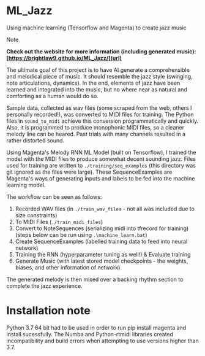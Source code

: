 # ML_Jazz
Using machine learning (Tensorflow and Magenta) to create jazz music

> [!NOTE]
> **Check out the website for more information (including generated music): [https://brightlaw9.github.io/ML_Jazz/](url)**

The ultimate goal of this project is to have AI generate a comprehensible and melodical piece of music. It should resemble the jazz style (swinging, note articulations, dynamics). In the end, elements of jazz have been learned and integrated into the music, but no where near as natural and comforting as a human would do so. 

Sample data, collected as wav files (some scraped from the web, others I personally recorded!), was converted to MIDI files for training. The Python files in ```sound_to_midi``` achieve this conversion programmatically and quickly. Also, it is programmed to produce monophonic MIDI files, so a cleaner melody line can be heared. Past trials with many channels resulted in a rather distorted sound. 

Using Magenta's Melody RNN ML Model (built on Tensorflow), I trained the model with the MIDI files to produce somewhat decent sounding jazz. Files used for training are written to ```./training/seq_examples``` (this directory was git ignored as the files were large). These SequenceExamples are Magenta's ways of generating inputs and labels to be fed into the machine learning model. 

The workflow can be seen as follows: 
  1) Recorded WAV files (in ```./train_wav_files``` - not all was included due to size constraints)
  2) To MIDI Files (```./train_midi_files```)
  3) Convert to NoteSequences (serializing midi into tfrecord for training) (steps below can be run using ```.\machine_learn.bat```)
  4) Create SequenceExamples (labelled training data to feed into neural network)
  5) Training the RNN (hyperparameter tuning as well!) & Evaluate training
  6) Generate Music (with latest stored model checkpoints - the weights, biases, and other information of network)

The generated melody is then mixed over a backing rhythm section to complete the jazz experience.

# Installation note
Python 3.7 64 bit had to be used in order to run pip install magenta and install sucessfully. The Numba and Python-rtmidi libraries created incompatibility and build errors when attempting to use versions higher than 3.7. 
